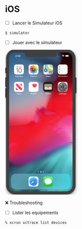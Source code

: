 # iOS


- [ ] Lancer le Simulateur iOS

```bash
$ simulator
```

- [ ] Jouer avec le simulateur

<img src="../../images/simulator.png" width="236" height="467"></img>

:x: Troubleshooting

- [ ] Lister les equipements

```
% xcrun xctrace list devices
```


